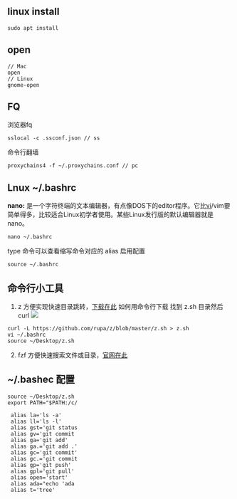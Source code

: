 ## linux install
```
sudo apt install
```
## open
```
// Mac
open
// Linux
gnome-open
```
## FQ
浏览器fq
```
sslocal -c .ssconf.json // ss
```
命令行翻墙
```
proxychains4 -f ~/.proxychains.conf // pc
```
## Lnux ~/.bashrc
**nano:** 是一个字符终端的文本编辑器，有点像DOS下的editor程序。它比[vi](http://man.linuxde.net/vi "vi命令")/vim要简单得多，比较适合Linux初学者使用。某些Linux发行版的默认编辑器就是nano。

```
nano ~/.bashrc
```
type 命令可以查看缩写命令对应的 alias
启用配置
```
source ~/.bashrc
```
## 命令行小工具

1.  z
    方便实现快速目录跳转，[下载在此](https://github.com/rupa/z "null")
如何用命令行下载
找到 z.sh 目录然后 curl
![](https://upload-images.jianshu.io/upload_images/7094266-d6999a36691ebff2.png?imageMogr2/auto-orient/strip%7CimageView2/2/w/1240)

```
curl -L https://github.com/rupa/z/blob/master/z.sh > z.sh
vi ~/.bashrc
source ~/Desktop/z.sh
```
2.  fzf
    方便快速搜索文件或目录，[官网在此](https://github.com/junegunn/fzf#installation "null")

## ~/.bashec 配置
```
source ~/Desktop/z.sh
export PATH="$PATH:/c/

 alias la='ls -a'
 alias ll='ls -l'
 alias gst='git status
 alias gv='git commit 
 alias ga='git add'
 alias ga.='git add .'
 alias gc='git commit'
 alias gc.='git commit
 alias gp='git push'
 alias gpl='git pull'
 alias open='start'
 alias ada="echo 'ada 
 alias t='tree'


```
 

